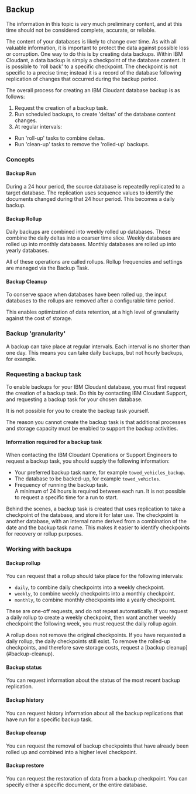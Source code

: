 ## Backup

<aside class="warning">The information in this topic is very much preliminary content, and at this time should not be considered complete, accurate, or reliable.</aside>

The content of your databases is likely to change over time.
As with all valuable information, it is important to protect the data against possible loss or corruption.
One way to do this is by creating data backups.
Within IBM Cloudant, a data backup is simply a checkpoint of the database content. It is possible to 'roll back' to a specific checkpoint.
The checkpoint is not specific to a precise time; instead it is a record of the database following replication of changes that occurred during the backup period.

The overall process for creating an IBM Cloudant database backup is as follows:

1.	Request the creation of a backup task.
2.	Run scheduled backups, to create 'deltas' of the database content changes.
3.	At regular intervals:
  -	Run 'roll-up' tasks to combine deltas.
  -	Run 'clean-up' tasks to remove the 'rolled-up' backups.

### Concepts

#### Backup Run

During a 24 hour period, the source database is repeatedly replicated to a target database.
The replication uses sequence values to identify the documents changed during that 24 hour period.
This becomes a daily backup.

#### Backup Rollup

Daily backups are combined into weekly rolled up databases.
These combine the daily deltas into a coarser time slice.
Weekly databases are rolled up into monthly databases.
Monthly databases are rolled up into yearly databases.

All of these operations are called rollups. Rollup frequencies and settings are managed via the Backup Task.

#### Backup Cleanup

To conserve space when databases have been rolled up, the input databases to the rollups are removed after a configurable time period.

This enables optimization of data retention, at a high level of granularity against the cost of storage.

### Backup 'granularity'

A backup can take place at regular intervals.
Each interval is no shorter than one day.
This means you can take daily backups, but not hourly backups, for example.

### Requesting a backup task

To enable backups for your IBM Cloudant database, you must first request the creation of a backup task.
Do this by contacting IBM Cloudant Support, and requesting a backup task for your chosen database.

It is not possible for you to create the backup task yourself.

<aside class="notice">The reason you cannot create the backup task is that additional processes and storage capacity must be enabled to support the backup activities.</aside>

#### Information required for a backup task

When contacting the IBM Cloudant Operations or Support Engineers to request a backup task, you should supply the following information:

-	Your preferred backup task name, for example `towed_vehicles_backup`.
-	The database to be backed-up, for example `towed_vehicles`.
-	Frequency of running the backup task.<aside class="warning">A minimum of 24 hours is required between each run. It is not possible to request a specific time for a run to start.</aside>

Behind the scenes, a backup task is created that uses replication to take a checkpoint of the database, and store it for later use.
The checkpoint is another database, with an internal name derived from a combination of the date and the backup task name. This makes it easier to identify checkpoints for recovery or rollup purposes.

### Working with backups

#### Backup rollup

You can request that a rollup should take place for the following intervals:

-	`daily`, to combine daily checkpoints into a weekly checkpoint.
-	`weekly`, to combine weekly checkpoints into a monthly checkpoint.
-	`monthly`, to combine monthly checkpoints into a yearly checkpoint.

These are one-off requests, and do not repeat automatically. If you request a daily rollup to create a weekly checkpoint, then want another weekly checkpoint the following week, you must request the daily rollup again.

<aside class="warning">A rollup does not remove the original checkpoints. If you have requested a daily rollup, the daily checkpoints still exist.
To remove the rolled-up checkpoints, and therefore save storage costs, request a [backup cleanup](#backup-cleanup).</aside>

#### Backup status

You can request information about the status of the most recent backup replication.

#### Backup history

You can request history information about all the backup replications that have run for a specific backup task.

#### Backup cleanup

You can request the removal of backup checkpoints that have already been rolled up and combined into a higher level checkpoint.

#### Backup restore

You can request the restoration of data from a backup checkpoint.
You can specify either a specific document, or the entire database.

